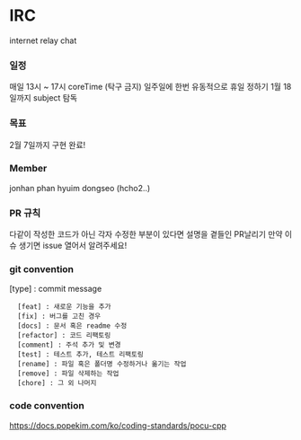 # IRC
internet relay chat

### 일정
매일 13시 ~ 17시 coreTime (탁구 금지)
일주일에 한번 유동적으로 휴일 정하기 
1월 18일까지 subject 탐독

### 목표
2월 7일까지 구현 완료!

### Member
jonhan
phan
hyuim
dongseo
(hcho2..)

### PR 규칙 
다같이 작성한 코드가 아닌 각자 수정한 부분이 있다면 설명을 곁들인 PR날리기
만약 이슈 생기면 issue 열어서 알려주세요!

### git convention
 [type] : commit message
```
  [feat] : 새로운 기능을 추가
  [fix] : 버그를 고친 경우
  [docs] : 문서 혹은 readme 수정
  [refactor] : 코드 리팩토링
  [comment] : 주석 추가 및 변경
  [test] : 테스트 추가, 테스트 리팩토링
  [rename] : 파일 혹은 폴더명 수정하거나 옮기는 작업
  [remove] : 파일 삭제하는 작업
  [chore] : 그 외 나머지
```
### code convention
https://docs.popekim.com/ko/coding-standards/pocu-cpp
